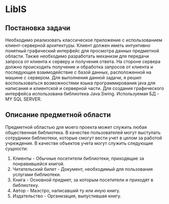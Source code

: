 # LibIS
## Постановка задачи
Необходимо реализовать классическое приложение с использованием клиент-серверной архитектуры. Клиент должен иметь интуитивно понятный графический интерфейс для просмотра данных предметной области. Также необходимо разработать механизм для передачи запроса от клиента к серверу и получения ответа. На стороне сервера должно происходить получение и обработка запросов от клиента и последующее взаимодействие с базой данных, расположенной на машине с сервером. Для выполнения данной задачи, я решил воспользоваться возможностями языка программирования java для написания и клиентской и серверной части. Для создания графического интерфейса использована библиотека Java.Swing. Используемая БД - MY SQL SERVER.

## Описание предметной области
Предметной областью для моего проекта может служить любая общественная библиотека. В качестве пользователей могут выступать сотрудники библиотеки, которые смогут вести учет в целом за работой учреждения. В качестве объектов учета могут служить следующие сущности:
1. Клиенты - Обычные посетители библиотеки, приходящие за понравившейся книгой.
2. Читательский билет - Документ, необходимый для пользования услугами библиотеки.
3. Книга - Основной предмет, за которым посетители и приходят в библиотеку.
4. Автор - Маэстро, написавший ту или иную книгу.
5. Издательство - Организация, выпустившая книгу.
